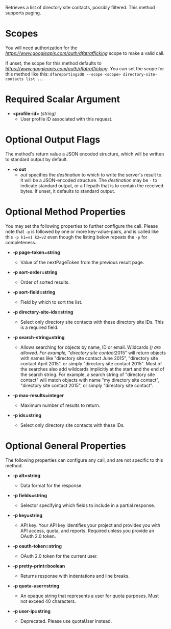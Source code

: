 Retrieves a list of directory site contacts, possibly filtered. This method supports paging.
# Scopes

You will need authorization for the *https://www.googleapis.com/auth/dfatrafficking* scope to make a valid call.

If unset, the scope for this method defaults to *https://www.googleapis.com/auth/dfatrafficking*.
You can set the scope for this method like this: `dfareporting2d8 --scope <scope> directory-site-contacts list ...`
# Required Scalar Argument
* **&lt;profile-id&gt;** *(string)*
    - User profile ID associated with this request.

# Optional Output Flags

The method's return value a JSON encoded structure, which will be written to standard output by default.

* **-o out**
    - *out* specifies the *destination* to which to write the server's result to.
      It will be a JSON-encoded structure.
      The *destination* may be `-` to indicate standard output, or a filepath that is to contain the received bytes.
      If unset, it defaults to standard output.
# Optional Method Properties

You may set the following properties to further configure the call. Please note that `-p` is followed by one 
or more key-value-pairs, and is called like this `-p k1=v1 k2=v2` even though the listing below repeats the
`-p` for completeness.

* **-p page-token=string**
    - Value of the nextPageToken from the previous result page.

* **-p sort-order=string**
    - Order of sorted results.

* **-p sort-field=string**
    - Field by which to sort the list.

* **-p directory-site-ids=string**
    - Select only directory site contacts with these directory site IDs. This is a required field.

* **-p search-string=string**
    - Allows searching for objects by name, ID or email. Wildcards (*) are allowed. For example, &#34;directory site contact*2015&#34; will return objects with names like &#34;directory site contact June 2015&#34;, &#34;directory site contact April 2015&#34;, or simply &#34;directory site contact 2015&#34;. Most of the searches also add wildcards implicitly at the start and the end of the search string. For example, a search string of &#34;directory site contact&#34; will match objects with name &#34;my directory site contact&#34;, &#34;directory site contact 2015&#34;, or simply &#34;directory site contact&#34;.

* **-p max-results=integer**
    - Maximum number of results to return.

* **-p ids=string**
    - Select only directory site contacts with these IDs.

# Optional General Properties

The following properties can configure any call, and are not specific to this method.

* **-p alt=string**
    - Data format for the response.

* **-p fields=string**
    - Selector specifying which fields to include in a partial response.

* **-p key=string**
    - API key. Your API key identifies your project and provides you with API access, quota, and reports. Required unless you provide an OAuth 2.0 token.

* **-p oauth-token=string**
    - OAuth 2.0 token for the current user.

* **-p pretty-print=boolean**
    - Returns response with indentations and line breaks.

* **-p quota-user=string**
    - An opaque string that represents a user for quota purposes. Must not exceed 40 characters.

* **-p user-ip=string**
    - Deprecated. Please use quotaUser instead.

